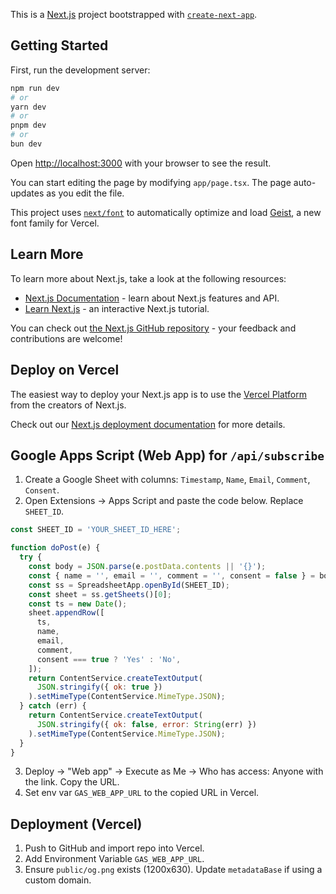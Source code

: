 This is a [Next.js](https://nextjs.org) project bootstrapped with [`create-next-app`](https://nextjs.org/docs/app/api-reference/cli/create-next-app).

## Getting Started

First, run the development server:

```bash
npm run dev
# or
yarn dev
# or
pnpm dev
# or
bun dev
```

Open [http://localhost:3000](http://localhost:3000) with your browser to see the result.

You can start editing the page by modifying `app/page.tsx`. The page auto-updates as you edit the file.

This project uses [`next/font`](https://nextjs.org/docs/app/building-your-application/optimizing/fonts) to automatically optimize and load [Geist](https://vercel.com/font), a new font family for Vercel.

## Learn More

To learn more about Next.js, take a look at the following resources:

- [Next.js Documentation](https://nextjs.org/docs) - learn about Next.js features and API.
- [Learn Next.js](https://nextjs.org/learn) - an interactive Next.js tutorial.

You can check out [the Next.js GitHub repository](https://github.com/vercel/next.js) - your feedback and contributions are welcome!

## Deploy on Vercel

The easiest way to deploy your Next.js app is to use the [Vercel Platform](https://vercel.com/new?utm_medium=default-template&filter=next.js&utm_source=create-next-app&utm_campaign=create-next-app-readme) from the creators of Next.js.

Check out our [Next.js deployment documentation](https://nextjs.org/docs/app/building-your-application/deploying) for more details.

## Google Apps Script (Web App) for `/api/subscribe`

1. Create a Google Sheet with columns: `Timestamp`, `Name`, `Email`, `Comment`, `Consent`.
2. Open Extensions → Apps Script and paste the code below. Replace `SHEET_ID`.

```javascript
const SHEET_ID = 'YOUR_SHEET_ID_HERE';

function doPost(e) {
  try {
    const body = JSON.parse(e.postData.contents || '{}');
    const { name = '', email = '', comment = '', consent = false } = body;
    const ss = SpreadsheetApp.openById(SHEET_ID);
    const sheet = ss.getSheets()[0];
    const ts = new Date();
    sheet.appendRow([
      ts,
      name,
      email,
      comment,
      consent === true ? 'Yes' : 'No',
    ]);
    return ContentService.createTextOutput(
      JSON.stringify({ ok: true })
    ).setMimeType(ContentService.MimeType.JSON);
  } catch (err) {
    return ContentService.createTextOutput(
      JSON.stringify({ ok: false, error: String(err) })
    ).setMimeType(ContentService.MimeType.JSON);
  }
}
```

3. Deploy → "Web app" → Execute as Me → Who has access: Anyone with the link. Copy the URL.
4. Set env var `GAS_WEB_APP_URL` to the copied URL in Vercel.

## Deployment (Vercel)

1. Push to GitHub and import repo into Vercel.
2. Add Environment Variable `GAS_WEB_APP_URL`.
3. Ensure `public/og.png` exists (1200x630). Update `metadataBase` if using a custom domain.
